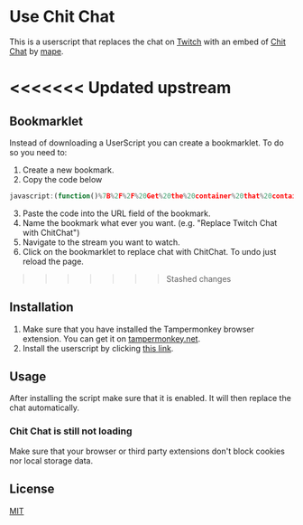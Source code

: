 # Use Chit Chat

This is a userscript that replaces the chat on [Twitch](https://twitch.tv) with an embed of [Chit Chat](https://chitchat.ma.pe/) by [mape](https://twitter.com/mape).

<<<<<<< Updated upstream
=======
## Bookmarklet

Instead of downloading a UserScript you can create a bookmarklet.
To do so you need to:
1. Create a new bookmark.
2. Copy the code below
``` js
javascript:(function()%7B%2F%2F%20Get%20the%20container%20that%20contains%20the%20chat%20messages.%0Aconst%20chatContainer%20%3D%20document.querySelector(%22.chat-list--default%22)%3B%0A%0A%2F%2F%20Delete%20all%20child%20nodes.%0Awhile%20(chatContainer.firstChild)%20%7B%0A%20%20%20%20chatContainer.removeChild(chatContainer.firstChild)%3B%0A%7D%0A%0A%2F%2F%20Create%20an%20iframe%20and%20load%20ChitChat%20into%20it%0Aconst%20chatFrame%20%3D%20document.createElement(%22iframe%22)%3B%0Aconst%20casterURL%20%3D%20window.location.pathname.split('%2F')%3B%0A%2F%2F%20chatFrame.id%20%3D%20%22ChitChatFrame%22%3B%0AchatFrame.setAttribute(%22src%22%2C%20%22https%3A%2F%2Fchitchat.ma.pe%2F%22%20%2B%20casterURL%5B1%5D)%3B%0AchatFrame.style.width%20%3D%20%22100%25%22%3B%0AchatFrame.style.height%20%3D%20%2299%25%22%3B%0A%0A%2F%2F%20Append%20the%20iframe%20to%20the%20container%20that%20contains%20the%20chat%20messages.%0AchatContainer.appendChild(chatFrame)%3B%7D)()%3B
```
3. Paste the code into the URL field of the bookmark.
4. Name the bookmark what ever you want. (e.g. "Replace Twitch Chat with ChitChat")
5. Navigate to the stream you want to watch.
6. Click on the bookmarklet to replace chat with ChitChat.
To undo just reload the page.

>>>>>>> Stashed changes
## Installation

1. Make sure that you have installed the Tampermonkey browser extension. You can get it on [tampermonkey.net](https://www.tampermonkey.net/).
2. Install the userscript by clicking [this link](https://github.com/MarcGamesons/twitch-userscript-use-chitchat/raw/master/use-chitchat.user.js).

## Usage

After installing the script make sure that it is enabled. It will then replace the chat automatically.

### Chit Chat is still not loading
Make sure that your browser or third party extensions don't block cookies nor local storage data.

## License

[MIT](https://choosealicense.com/licenses/mit/)
